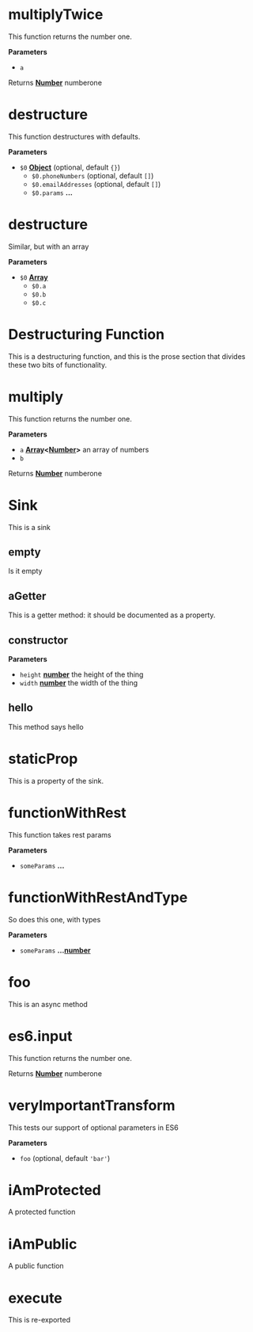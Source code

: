 # multiplyTwice

This function returns the number one.

**Parameters**

-   `a`  

Returns **[Number](https://developer.mozilla.org/en-US/docs/Web/JavaScript/Reference/Global_Objects/Number)** numberone

# destructure

This function destructures with defaults.

**Parameters**

-   `$0` **[Object](https://developer.mozilla.org/en-US/docs/Web/JavaScript/Reference/Global_Objects/Object)**  (optional, default `{}`)
    -   `$0.phoneNumbers`   (optional, default `[]`)
    -   `$0.emailAddresses`   (optional, default `[]`)
    -   `$0.params` **...** 

# destructure

Similar, but with an array

**Parameters**

-   `$0` **[Array](https://developer.mozilla.org/en-US/docs/Web/JavaScript/Reference/Global_Objects/Array)** 
    -   `$0.a`  
    -   `$0.b`  
    -   `$0.c`  

# Destructuring Function

This is a destructuring function, and this is the prose section
that divides these two bits of functionality.


# multiply

This function returns the number one.

**Parameters**

-   `a` **[Array](https://developer.mozilla.org/en-US/docs/Web/JavaScript/Reference/Global_Objects/Array)&lt;[Number](https://developer.mozilla.org/en-US/docs/Web/JavaScript/Reference/Global_Objects/Number)>** an array of numbers
-   `b`  

Returns **[Number](https://developer.mozilla.org/en-US/docs/Web/JavaScript/Reference/Global_Objects/Number)** numberone

# Sink

This is a sink

## empty

Is it empty

## aGetter

This is a getter method: it should be documented
as a property.

## constructor

**Parameters**

-   `height` **[number](https://developer.mozilla.org/en-US/docs/Web/JavaScript/Reference/Global_Objects/Number)** the height of the thing
-   `width` **[number](https://developer.mozilla.org/en-US/docs/Web/JavaScript/Reference/Global_Objects/Number)** the width of the thing

## hello

This method says hello

# staticProp

This is a property of the sink.

# functionWithRest

This function takes rest params

**Parameters**

-   `someParams` **...** 

# functionWithRestAndType

So does this one, with types

**Parameters**

-   `someParams` **...[number](https://developer.mozilla.org/en-US/docs/Web/JavaScript/Reference/Global_Objects/Number)** 

# foo

This is an async method

# es6.input

This function returns the number one.

Returns **[Number](https://developer.mozilla.org/en-US/docs/Web/JavaScript/Reference/Global_Objects/Number)** numberone

# veryImportantTransform

This tests our support of optional parameters in ES6

**Parameters**

-   `foo`   (optional, default `'bar'`)

# iAmProtected

A protected function

# iAmPublic

A public function

# execute

This is re-exported
